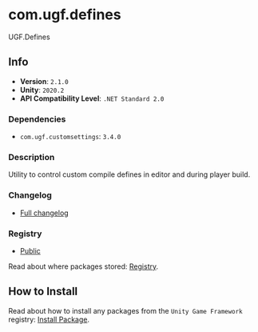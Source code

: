 # com.ugf.defines

UGF.Defines

## Info

- **Version**: `2.1.0`
- **Unity**: `2020.2`
- **API Compatibility Level**: `.NET Standard 2.0`

### Dependencies

- `com.ugf.customsettings`: `3.4.0`


### Description

Utility to control custom compile defines in editor and during player build.

### Changelog

- [Full changelog](changelog.md)

### Registry

- [Public](https://bintray.com/unity-game-framework/public)

Read about where packages stored: [Registry](https://github.com/unity-game-framework/organization/blob/master/docs/registry.md).

## How to Install

Read about how to install any packages from the `Unity Game Framework` registry: [Install Package](https://github.com/unity-game-framework/organization/blob/master/docs/install-packages.md).
